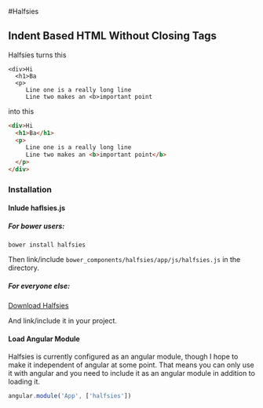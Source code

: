 #Halfsies
## Indent Based HTML Without Closing Tags

Halfsies turns this

```
<div>Hi
  <h1>Ba
  <p>
     Line one is a really long line
     Line two makes an <b>important point
```

into this
```html
<div>Hi
  <h1>Ba</h1>
  <p>
     Line one is a really long line
     Line two makes an <b>important point</b>
  </p>
</div>
```

### Installation
#### Inlude haflsies.js
##### For bower users:

`bower install halfsies`

Then link/include `bower_components/halfsies/app/js/halfsies.js` in the directory.

##### For everyone else:

[Download Halfsies](https://raw.githubusercontent.com/jkarmel/Halfsies/master/app/js/halfsies.js)

And link/include it in your project.

#### Load Angular Module

Halfsies is currently configured as an angular module, though I hope to make it independent of angular at some point. That means you can only use it with angular and you need to include it as an angular module in addition to loading it.

```javascript
angular.module('App', ['halfsies'])
```
